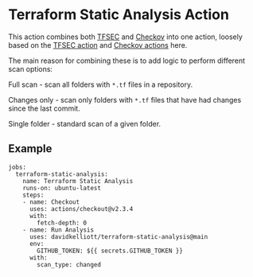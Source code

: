 # Terraform Static Analysis Action

This action combines both [TFSEC](https://github.com/tfsec/tfsec) and [Checkov](https://github.com/bridgecrewio/checkov) into one action, loosely based on the [TFSEC action](https://github.com/triat/terraform-security-scan) and [Checkov actions](https://github.com/bridgecrewio/checkov-action) here.

The main reason for combining these is to add logic to perform different scan options:

Full scan - scan all folders with `*.tf` files in a repository.

Changes only - scan only folders with `*.tf` files that have had changes since the last commit.

Single folder - standard scan of a given folder.

## Example

```
jobs:
  terraform-static-analysis:
    name: Terraform Static Analysis
    runs-on: ubuntu-latest
    steps:
    - name: Checkout
      uses: actions/checkout@v2.3.4
      with:
        fetch-depth: 0
    - name: Run Analysis
      uses: davidkelliott/terraform-static-analysis@main
      env:
        GITHUB_TOKEN: ${{ secrets.GITHUB_TOKEN }}
      with:
        scan_type: changed
```